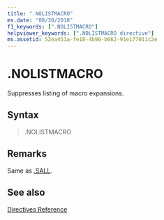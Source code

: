 ```yaml
---
title: ".NOLISTMACRO"
ms.date: "08/30/2018"
f1_keywords: [".NOLISTMACRO"]
helpviewer_keywords: [".NOLISTMACRO directive"]
ms.assetid: 52ea451a-fe18-4b90-b662-91e177011c2e
---
```

# .NOLISTMACRO

Suppresses listing of macro expansions.

## Syntax

> .NOLISTMACRO

## Remarks

Same as [.SALL](../../assembler/masm/dot-sall.md).

## See also

[Directives Reference](../../assembler/masm/directives-reference.md)<br/>